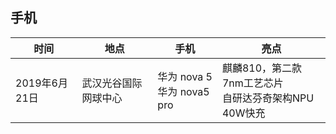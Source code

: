 ## 手机

|时间|地点|手机|亮点|
|---|---|----|---|
|2019年6月21日|武汉光谷国际网球中心|华为 nova 5<br>华为 nova5 pro|麒麟810，第二款7nm工艺芯片<br>自研达芬奇架构NPU<br>40W快充|